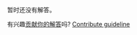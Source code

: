 
暂时还没有解答。

有兴趣[贡献你的解答](https://github.com/BFEdev/BFE.dev-solutions/blob/main/question/what-is-cdn-why-do-we-use-it_zh.md)吗? [Contribute guideline](https://github.com/BFEdev/BFE.dev-solutions#how-to-contribute)
